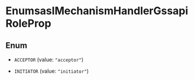 

# EnumsaslMechanismHandlerGssapiRoleProp

## Enum


* `ACCEPTOR` (value: `"acceptor"`)

* `INITIATOR` (value: `"initiator"`)



